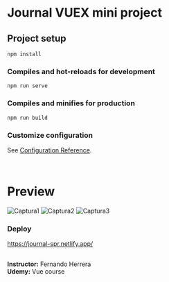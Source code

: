 # Journal VUEX mini project

## Project setup
```
npm install
```

### Compiles and hot-reloads for development
```
npm run serve
```

### Compiles and minifies for production
```
npm run build
```

### Customize configuration
See [Configuration Reference](https://cli.vuejs.org/config/).


<br/>

# Preview 
![Captura1](https://user-images.githubusercontent.com/51963634/207357677-103ffdb2-02ff-4161-af7d-150425d86167.JPG)
![Captura2](https://user-images.githubusercontent.com/51963634/207357739-002b956c-798c-4e02-ab83-eccfec0cf121.JPG)
![Captura3](https://user-images.githubusercontent.com/51963634/207357763-67ad07bf-d136-44aa-b38c-e82c9ed4019d.JPG)



### Deploy
https://journal-spr.netlify.app/

## 
<b>Instructor:</b> Fernando Herrera
<br/>
<b>Udemy:</b> Vue course

